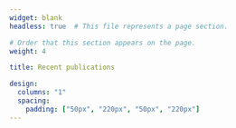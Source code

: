 ```yaml
---
widget: blank
headless: true  # This file represents a page section.

# Order that this section appears on the page.
weight: 4

title: Recent publications

design:
  columns: "1"
  spacing:
    padding: ["50px", "220px", "50px", "220px"]
---
```


